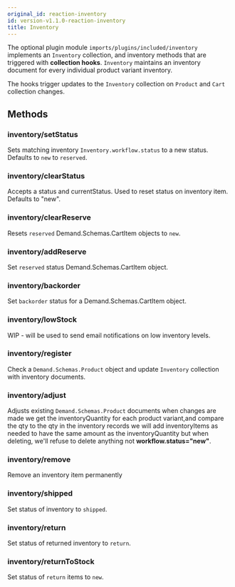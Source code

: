 ```yaml
---
original_id: reaction-inventory
id: version-v1.1.0-reaction-inventory
title: Inventory
---
```

    
The optional plugin module `imports/plugins/included/inventory` implements an `Inventory` collection, and inventory methods that are triggered with **collection hooks**.  `Inventory` maintains an inventory document for every individual product variant inventory.

The hooks trigger updates to the `Inventory` collection on `Product` and `Cart` collection changes.

## Methods

### inventory/setStatus

Sets matching inventory `Inventory.workflow.status` to a new status. Defaults to `new` to `reserved`.

### inventory/clearStatus

Accepts a status and currentStatus. Used to reset status on inventory item. Defaults to "new".

### inventory/clearReserve

Resets `reserved` Demand.Schemas.CartItem objects to `new`.

### inventory/addReserve

Set `reserved` status Demand.Schemas.CartItem object.

### inventory/backorder

Set `backorder` status  for a Demand.Schemas.CartItem object.

### inventory/lowStock

WIP - will be used to send email notifications on low inventory levels.

### inventory/register

Check a `Demand.Schemas.Product` object and update `Inventory` collection with inventory documents.

### inventory/adjust

Adjusts existing `Demand.Schemas.Product` documents when changes are made we get the inventoryQuantity for each product variant,and compare the qty to the qty in the inventory records we will add inventoryItems as needed to have the same amount as the inventoryQuantity but when deleting, we'll refuse to delete anything not **workflow.status="new"**.

### inventory/remove

Remove an inventory item permanently

### inventory/shipped

Set status of inventory to `shipped`.

### inventory/return

Set status of returned inventory to `return`.

### inventory/returnToStock

Set status of `return` items to `new`.
